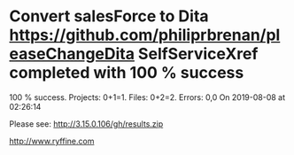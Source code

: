 # Convert salesForce to Dita https://github.com/philiprbrenan/pleaseChangeDita SelfServiceXref completed with 100 % success

100 % success. Projects: 0+1=1.  Files: 0+2=2. Errors: 0,0  On 2019-08-08 at 02:26:14



Please see: http://3.15.0.106/gh/results.zip

http://www.ryffine.com
